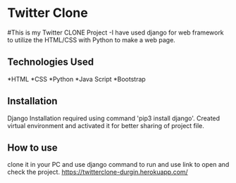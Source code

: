 # Twitter Clone

#This is my Twitter CLONE Project 
-I have used django for web framework to utilize the HTML/CSS with Python to make a web page.




## Technologies Used

*HTML
*CSS
*Python
*Java Script
*Bootstrap

## Installation
Django Installation required using command 'pip3 install django'.
Created virtual environment and activated it for better sharing of project file.

## How to use
clone it in your PC and use django command to run and use link to open and check the project.
https://twitterclone-durgin.herokuapp.com/
